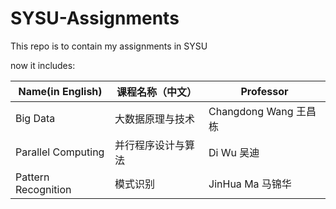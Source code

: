 # SYSU-Assignments

This repo is to contain my assignments in SYSU

now it includes:

| Name(in English)    | 课程名称（中文）   | Professor             |
| ------------------- | ------------------ | --------------------- |
| Big Data            | 大数据原理与技术   | Changdong Wang 王昌栋 |
| Parallel Computing  | 并行程序设计与算法 | Di Wu 吴迪            |
| Pattern Recognition | 模式识别           | JinHua Ma 马锦华      |

